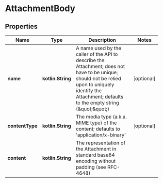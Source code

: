
# AttachmentBody

## Properties
Name | Type | Description | Notes
------------ | ------------- | ------------- | -------------
**name** | **kotlin.String** | A name used by the caller of the API to describe the Attachment; does not have to be unique; should not be relied upon to uniquely identify the Attachment; defaults to the empty string (\&quot;\&quot;) |  [optional]
**contentType** | **kotlin.String** | The media type (a.k.a. MIME type) of the content; defaults to &#39;application/x-binary&#39; |  [optional]
**content** | **kotlin.String** | The representation of the Attachment in standard base64 encoding without padding (see RFC-4648) | 



